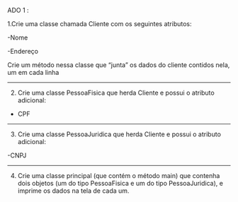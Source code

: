 ADO 1 : <br>  

 1.Crie uma classe chamada Cliente com os seguintes atributos: <br>  

 -Nome <br>  

 -Endereço <br>  

 Crie um método nessa classe que “junta” os dados do cliente contidos nela, um em
 cada linha <br>  

----------------------------

 2. Crie uma classe PessoaFisica que herda Cliente e possui o atributo adicional: <br>  

 - CPF<br>  

---------------------------

 3. Crie uma classe PessoaJuridica que herda Cliente e possui o atributo adicional: <br>  

 -CNPJ<br>  

-------------------------- 

 4. Crie uma classe principal (que contém o método main) que contenha dois objetos (um
 do tipo PessoaFisica e um do tipo PessoaJuridica), e imprime os dados na  tela de cada um.